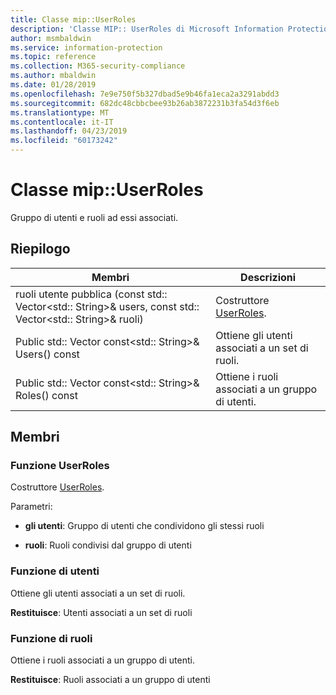 ```yaml
---
title: Classe mip::UserRoles
description: 'Classe MIP:: UserRoles di Microsoft Information Protection (MIP) SDK vengono documentate.'
author: msmbaldwin
ms.service: information-protection
ms.topic: reference
ms.collection: M365-security-compliance
ms.author: mbaldwin
ms.date: 01/28/2019
ms.openlocfilehash: 7e9e750f5b327dbad5e9b46fa1eca2a3291abdd3
ms.sourcegitcommit: 682dc48cbbcbee93b26ab3872231b3fa54d3f6eb
ms.translationtype: MT
ms.contentlocale: it-IT
ms.lasthandoff: 04/23/2019
ms.locfileid: "60173242"
---
```

# <a name="class-mipuserroles"></a>Classe mip::UserRoles 
Gruppo di utenti e ruoli ad essi associati.
  
## <a name="summary"></a>Riepilogo
 Membri                        | Descrizioni                                
--------------------------------|---------------------------------------------
ruoli utente pubblica (const std:: Vector\<std:: String\>& users, const std:: Vector\<std:: String\>& ruoli)  |  Costruttore [UserRoles](class_mip_userroles.md).
Public std:: Vector const\<std:: String\>& Users() const  |  Ottiene gli utenti associati a un set di ruoli.
Public std:: Vector const\<std:: String\>& Roles() const  |  Ottiene i ruoli associati a un gruppo di utenti.
  
## <a name="members"></a>Membri
  
### <a name="userroles-function"></a>Funzione UserRoles
Costruttore [UserRoles](class_mip_userroles.md).

Parametri:  
* **gli utenti**: Gruppo di utenti che condividono gli stessi ruoli 


* **ruoli**: Ruoli condivisi dal gruppo di utenti


  
### <a name="users-function"></a>Funzione di utenti
Ottiene gli utenti associati a un set di ruoli.

  
**Restituisce**: Utenti associati a un set di ruoli
  
### <a name="roles-function"></a>Funzione di ruoli
Ottiene i ruoli associati a un gruppo di utenti.

  
**Restituisce**: Ruoli associati a un gruppo di utenti